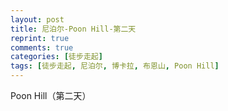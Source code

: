 ```yaml
---
layout: post
title: 尼泊尔-Poon Hill-第二天
reprint: true
comments: true
categories: [徒步走起]
tags: [徒步走起, 尼泊尔, 博卡拉, 布恩山, Poon Hill]
---
```


Poon Hill（第二天）


<script>
    photos=[
        ["/images/2017-10-03/DSC08630.jpg", "", "75%"],
        ["/images/2017-10-03/DSC08640.jpg", "", "75%"],
        ["/images/2017-10-03/DSC08644.jpg", "", "75%"],
        ["/images/2017-10-03/DSC08647.jpg", "", "75%"],
        ["/images/2017-10-03/DSC08677.jpg", "", "75%"],
        ["/images/2017-10-03/DSC08704.jpg", "", "75%"],
        ["/images/2017-10-03/DSC08705.jpg", "", "75%"],
        ["/images/2017-10-03/DSC08725.jpg", "", "75%"],
        ["/images/2017-10-03/DSC08733.jpg", "", "75%"],
        ["/images/2017-10-03/DSC08737.jpg", "", "75%"],
        ["/images/2017-10-03/DSC08744.jpg", "", "75%"],
        ["/images/2017-10-03/DSC08746.jpg", "", "75%"],
        ["/images/2017-10-03/DSC08750.jpg", "", "75%"],
        ["/images/2017-10-03/DSC08777.jpg", "", "75%"],
        ["/images/2017-10-03/DSC08778.jpg", "", "75%"],
        ["/images/2017-10-03/DSC08787.jpg", "", "75%"],
        ["/images/2017-10-03/DSC08793.jpg", "", "75%"],
        ["/images/2017-10-03/DSC08796.jpg", "", "75%"],
        ["/images/2017-10-03/DSC08810.jpg", "", "75%"],
        ["/images/2017-10-03/DSC08812.jpg", "", "75%"],
        ["/images/2017-10-03/DSC09006.jpg", "", "75%"],
        ["/images/2017-10-03/DSC09014.jpg", "", "75%"],
        ["/images/2017-10-03/DSC09020.jpg", "", "75%"], 
    ];
    for (var i=0; i<photos.length; i++)
    {
        document.write("<figure><a href=\"" + photos[i][0] + "\" target=\"_blank\">")
        document.write("<img src=\"" + photos[i][0] + "\" alt=\"" + photos[i][1] + "\" width=\"" + photos[i][2] + "\">")
        document.write("</a></figure>")

        if (photos[i].length > 3)
            document.write(photos[i][3] + "<br><br>")
        else if (photos[i][1].length > 0)
            document.write(photos[i][1] + "<br><br>")
        else
            document.write("<br>")
    }
</script>
